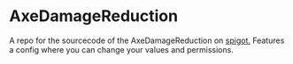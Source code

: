 # AxeDamageReduction
A repo for the sourcecode of the AxeDamageReduction on [spigot.](https://www.spigotmc.org/resources/axedamagereduction.84014/)
Features a config where you can change your values and permissions.

